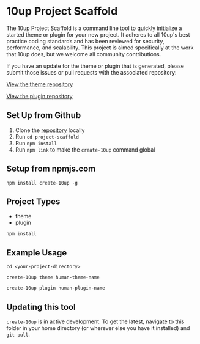 # 10up Project Scaffold

The 10up Project Scaffold is a command line tool to quickly initialize a started theme or plugin for your new project. It adheres to all 10up's best practice coding standards and has been reviewed for security, performance, and scalability. This project is aimed specifically at the work that 10up does, but we welcome all community contributions.

If you have an update for the theme or plugin that is generated, please submit those issues or pull requests with the associated repository:

[View the theme repository](https://github.com/10up/theme-scaffold)

[View the plugin repository](https://github.com/10up/plugin-scaffold)

## Set Up from Github

1.  Clone the [repository](https://github.com/10up/project-scaffold) locally
2.  Run `cd project-scaffold`
3.  Run `npm install`
4.  Run `npm link` to make the `create-10up` command global

## Setup from npmjs.com

`npm install create-10up -g`

## Project Types

*   theme
*   plugin

`npm install`

## Example Usage

`cd <your-project-directory>`

`create-10up theme human-theme-name`

`create-10up plugin human-plugin-name`

## Updating this tool

`create-10up` is in active development. To get the latest, navigate to this folder in your home directory (or wherever else you have it installed) and `git pull`.
